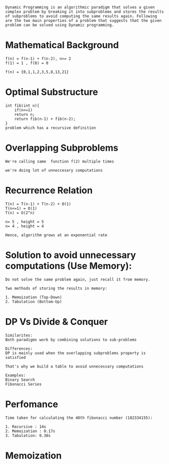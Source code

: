 ```
Dynamic Programming is an algorithmic paradigm that solves a given complex problem by breaking it into subproblems and stores the results of subproblems to avoid computing the same results again. Following are the two main properties of a problem that suggests that the given problem can be solved using Dynamic programming.
```

# Mathematical Background

```
f(n) = f(n-1) + f(n-2), n>= 2
f(1) = 1 , f(0) = 0

f(n) = {0,1,1,2,3,5,8,13,21}
```

# Optimal Substructure

```
int fib(int n){
    if(n<=1)
    return n;
    return fib(n-1) + fib(n-2);
}
problem which has a recursive definition
```

# Overlapping Subproblems

```
We're calling same  function f(2) multiple times

we're doing lot of unneccesary computations
```

# Recurrence Relation

```
T(n) = T(n-1) + T(n-2) + O(1)
T(n<=1) = O(1)
T(n) = O(2^n)

n= 5 , height = 5
n= 4 , height = 4

Hence, algorithm grows at an exponential rate
```

# Solution to avoid unnecessary computations (Use Memory):

```
Do not solve the same problem again, just recall it from memory.

Two methods of storing the results in memory:

1. Memoization (Top-Down)
2. Tabulation (Bottom-Up)
```

# DP Vs Divide & Conquer

```
Similarites:
Both paradigms work by combining solutions to sub-problems

Differences:
DP is mainly used when the overlapping subproblems property is 
satisfied

That's why we build a table to avoid unnecessary computations

Examples:
Binary Search 
Fibonacci Series
```

# Perfomance

```
Time taken for calculating the 40th fibonacci number (102334155):

1. Recursive : 14s
2. Memoization : 0.17s
3. Tabulation: 0.30s
```

# Memoization

```

```
